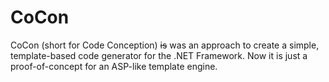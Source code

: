 CoCon
=====

CoCon (short for Code Conception) ~~is~~ was an approach to create a simple, template-based code generator for the .NET Framework. Now it is just a proof-of-concept for an ASP-like template engine.

